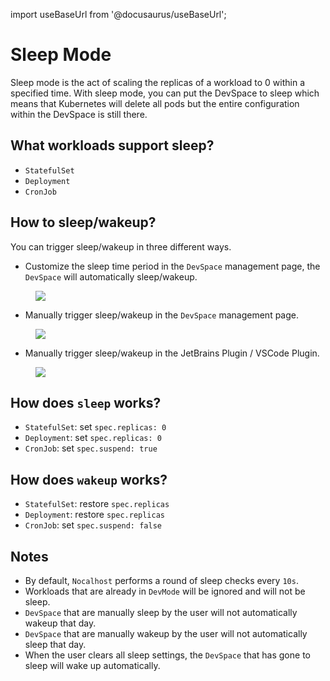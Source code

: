 import useBaseUrl from '@docusaurus/useBaseUrl';

# Sleep Mode

Sleep mode is the act of scaling the replicas of a workload to 0 within a specified time. With sleep mode, you can put the DevSpace to sleep which means that Kubernetes will delete all pods but the entire configuration within the DevSpace is still there.

## What workloads support sleep?

* `StatefulSet`
* `Deployment`
* `CronJob`

## How to sleep/wakeup?

You can trigger sleep/wakeup in three different ways.

* Customize the sleep time period in the `DevSpace` management page, the `DevSpace` will automatically sleep/wakeup.
<figure className="img-frame">
  <img className="gif-img" src={useBaseUrl('/img/sleep/custom.png')} />
</figure>

* Manually trigger sleep/wakeup in the `DevSpace` management page.
<figure className="img-frame">
  <img className="gif-img" src={useBaseUrl('/img/sleep/dashboard.png')} />
</figure>

* Manually trigger sleep/wakeup in the JetBrains Plugin / VSCode Plugin.
<figure className="img-frame">
  <img className="gif-img" src={useBaseUrl('/img/sleep/jetbrains.png')} />
</figure>

## How does `sleep` works?

- `StatefulSet`: set `spec.replicas: 0`
- `Deployment`: set `spec.replicas: 0`
- `CronJob`: set `spec.suspend: true`

## How does `wakeup` works?

- `StatefulSet`: restore `spec.replicas`
- `Deployment`: restore `spec.replicas`
- `CronJob`: set `spec.suspend: false`

## Notes

- By default, `Nocalhost` performs a round of sleep checks every `10s`.
- Workloads that are already in `DevMode` will be ignored and will not be sleep.
- `DevSpace` that are manually sleep by the user will not automatically wakeup that day.
- `DevSpace` that are manually wakeup by the user will not automatically sleep that day.
- When the user clears all sleep settings, the `DevSpace` that has gone to sleep will wake up automatically.
